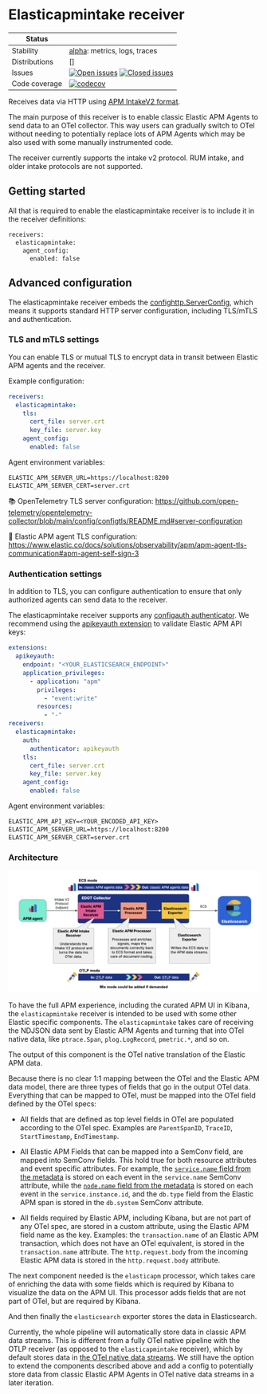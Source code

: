# Elasticapmintake receiver

<!-- status autogenerated section -->
| Status        |           |
| ------------- |-----------|
| Stability     | [alpha]: metrics, logs, traces   |
| Distributions | [] |
| Issues        | [![Open issues](https://img.shields.io/github/issues-search/elastic/opentelemetry-collector-components?query=is%3Aissue%20is%3Aopen%20label%3Areceiver%2Felasticapmintake%20&label=open&color=orange&logo=opentelemetry)](https://github.com/elastic/opentelemetry-collector-components/issues?q=is%3Aopen+is%3Aissue+label%3Areceiver%2Felasticapmintake) [![Closed issues](https://img.shields.io/github/issues-search/elastic/opentelemetry-collector-components?query=is%3Aissue%20is%3Aclosed%20label%3Areceiver%2Felasticapmintake%20&label=closed&color=blue&logo=opentelemetry)](https://github.com/elastic/opentelemetry-collector-components/issues?q=is%3Aclosed+is%3Aissue+label%3Areceiver%2Felasticapmintake) |
| Code coverage | [![codecov](https://codecov.io/github/elastic/opentelemetry-collector-components/graph/main/badge.svg?component=receiver_elasticapmintake)](https://app.codecov.io/gh/elastic/opentelemetry-collector-components/tree/main/?components%5B0%5D=receiver_elasticapmintake&displayType=list) |

[alpha]: https://github.com/open-telemetry/opentelemetry-collector/blob/main/docs/component-stability.md#alpha
<!-- end autogenerated section -->

Receives data via HTTP using [APM IntakeV2 format](https://www.elastic.co/docs/solutions/observability/apm/elastic-apm-events-intake-api).

The main purpose of this receiver is to enable classic Elastic APM Agents to send data to an OTel collector. This way users can gradually switch to OTel without needing to potentially replace lots of APM Agents which may be also used with some manually instrumented code.

The receiver currently supports the intake v2 protocol. RUM intake, and older intake protocols are not supported.

## Getting started

All that is required to enable the elasticapmintake receiver is to include it in the receiver definitions:

```
receivers:
  elasticapmintake:
    agent_config:
      enabled: false
```

## Advanced configuration

The elasticapmintake receiver embeds the [confighttp.ServerConfig](https://github.com/open-telemetry/opentelemetry-collector/blob/main/config/confighttp/README.md), which means it supports standard HTTP server configuration, including TLS/mTLS and authentication.

### TLS and mTLS settings

You can enable TLS or mutual TLS to encrypt data in transit between Elastic APM agents and the receiver.

Example configuration:

```yaml
receivers:
  elasticapmintake:
    tls:
      cert_file: server.crt
      key_file: server.key
    agent_config:
      enabled: false
```

Agent environment variables:

```
ELASTIC_APM_SERVER_URL=https://localhost:8200
ELASTIC_APM_SERVER_CERT=server.crt
```

📚 OpenTelemetry TLS server configuration:
https://github.com/open-telemetry/opentelemetry-collector/blob/main/config/configtls/README.md#server-configuration

🔐 Elastic APM agent TLS configuration:
https://www.elastic.co/docs/solutions/observability/apm/apm-agent-tls-communication#apm-agent-self-sign-3

### Authentication settings

In addition to TLS, you can configure authentication to ensure that only authorized agents can send data to the receiver.

The elasticapmintake receiver supports any [configauth authenticator](https://github.com/open-telemetry/opentelemetry-collector/blob/main/config/configauth/README.md). We recommend using the [apikeyauth extension](https://github.com/elastic/opentelemetry-collector-components/tree/main/extension/apikeyauthextension) to validate Elastic APM API keys:

```yaml
extensions:
  apikeyauth:
    endpoint: "<YOUR_ELASTICSEARCH_ENDPOINT>"
    application_privileges:
      - application: "apm"
        privileges:
          - "event:write"
        resources:
          - "-"
receivers:
  elasticapmintake:
    auth:
      authenticator: apikeyauth
    tls:
      cert_file: server.crt
      key_file: server.key
    agent_config:
      enabled: false
```

Agent environment variables:

```
ELASTIC_APM_API_KEY=<YOUR_ENCODED_API_KEY>
ELASTIC_APM_SERVER_URL=https://localhost:8200
ELASTIC_APM_SERVER_CERT=server.crt
```

### Architecture

![Elasticapmintakereceiver Architecture](./elasticapmintakereceiver_architecture.png )

To have the full APM experience, including the curated APM UI in Kibana, the `elasticapmintake` receiver is intended to be used with some other Elastic specific components. The `elasticapmintake` takes care of receiving the NDJSON data sent by Elastic APM Agents and turning that into OTel native data, like `ptrace.Span`, `plog.LogRecord`, `pmetric.*`, and so on.

The output of this component is the OTel native translation of the Elastic APM data.

Because there is no clear 1:1 mapping between the OTel and the Elastic APM data model, there are three types of fields that go in the output OTel data. Everything that can be mapped to OTel, must be mapped into the OTel field defined by the OTel specs:

- All fields that are defined as top level fields in OTel are populated according to the OTel spec. Examples are `ParentSpanID`, `TraceID`, `StartTimestamp`, `EndTimestamp`.
- All Elastic APM Fields that can be mapped into a SemConv field, are mapped into SemConv fields. This hold true for both resource attributes and event specific attributes. For example, the [`service.name` field from the metadata](https://github.com/elastic/apm-server/blob/main/docs/spec/v2/metadata.json#L132) is stored on each event in the `service.name` SemConv attribute, while the [`node.name` field from the metadata](https://github.com/elastic/apm-server/blob/main/docs/spec/v2/metadata.json#L335) is stored on each event in the `service.instance.id`, and the `db.type` field from the Elastic APM span is stored in the `db.system` SemConv attribute.

- All fields required by Elastic APM, including Kibana, but are not part of any OTel spec, are stored in a custom attribute, using the Elastic APM field name as the key. Examples: the `transaction.name` of an Elastic APM transaction, which does not have an OTel equivalent, is stored in the `transaction.name` attribute. The `http.request.body` from the incoming Elastic APM data is stored in the `http.request.body` attribute.


The next component needed is the `elasticapm` processor, which takes care of enriching the data with some fields which is required by Kibana to visualize the data on the APM UI. This processor adds fields that are not part of OTel, but are required by Kibana.

And then finally the `elasticsearch` exporter stores the data in Elasticsearch.

Currently, the whole pipeline will automatically store data in classic APM data streams. This is different from a fully OTel native pipeline with the OTLP receiver (as opposed to the `elasticapmintake` receiver), which by default stores data in [the OTel native data streams](https://github.com/elastic/opentelemetry-dev/blob/main/docs/design-decisions/ingest/routing.md). We still have the option to extend the components described above and add a config to potentially store data from classic Elastic APM Agents in OTel native data streams in a later iteration.